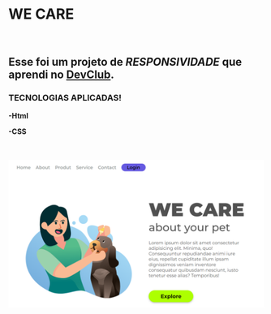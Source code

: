 <h1>WE CARE</h1>
<br>
<h2>Esse foi um projeto de <i>RESPONSIVIDADE</i> que aprendi no <a href="https://rodolfomori.com.br/devclub-n1/">DevClub</a>.</h2>
<h3>TECNOLOGIAS APLICADAS!</h3>
<p><b>-Html</b></p>
<p><b>-CSS</b></p>
<br>
<br>
<img src="https://github.com/csmanhaes86/We-Care/blob/master/IMG/desktop.png?raw=true"  />
<br>
<br>
<img />
